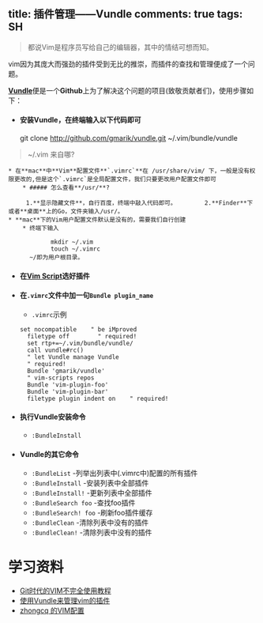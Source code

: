 title: 插件管理——Vundle
comments: true
tags: SH
---

> 都说Vim是程序员写给自己的编辑器，其中的情结可想而知。

vim因为其庞大而强劲的插件受到无比的推崇，而插件的查找和管理便成了一个问题。

[**Vundle**](https://github.com/VundleVim/Vundle.vim#about)便是一个**Github**上为了解决这个问题的项目(致敬贡献者们)，使用步骤如下：   

* #### 安装Vundle，在终端输入以下代码即可

	git clone http://github.com/gmarik/vundle.git ~/.vim/bundle/vundle		
> ~/.vim 来自哪?
	  
	* 在**mac**中**Vim**配置文件**`.vimrc`**在 /usr/share/vim/ 下，一般是没有权限更改的,但是这个`.vimrc`是全局配置文件，我们只要更改用户配置文件即可
		* ##### 怎么查看**/usr/**?
		
		 1.**显示隐藏文件**，自行百度，终端中敲入代码即可。 		 2.**Finder**下或者**桌面**上的Go，文件夹输入/usr/。  
	* **mac**下的Vim用户配置文件默认是没有的，需要我们自行创建  
		* 终端下输入  
		
		   		mkdir ~/.vim
		   		touch ~/.vimrc  
		  ~/即为用户根目录。
		    
* #### 在[Vim Script](http://vim-scripts.org/vim/scripts.html)选好插件
* #### 在`.vimrc`文件中加一句`Bundle plugin_name`  
	* `.vimrc`示例  
	<pre><code>set nocompatible    " be iMproved
	filetype off        " required!
	set rtp+=~/.vim/bundle/vundle/
	call vundle#rc()
	" let Vundle manage Vundle
	" required!
	Bundle 'gmarik/vundle'
	" vim-scripts repos
	Bundle 'vim-plugin-foo'
	Bundle 'vim-plugin-bar'
	filetype plugin indent on    " required!</code></pre>    
* #### 执行Vundle安装命令  
	* <code>:BundleInstall</code>  
* #### Vundle的其它命令  
	* `:BundleList`	-列举出列表中(.vimrc中)配置的所有插件
	* `:BundleInstall` -安装列表中全部插件
	* `:BundleInstall!` -更新列表中全部插件
	* `:BundleSearch foo` -查找foo插件
	* `:BundleSearch! foo` -刷新foo插件缓存
	* `:BundleClean` -清除列表中没有的插件
	* `:BundleClean!` -清除列表中没有的插件


# 学习资料  
* [Git时代的VIM不完全使用教程](http://beiyuu.com/git-vim-tutorial/)  
* [使用Vundle来管理vim的插件](http://www.jianshu.com/p/062a47c365f1)  
* [zhongcq 的VIM配置](http://www.cnblogs.com/zhongcq/p/3642794.html#toc_1.15)






